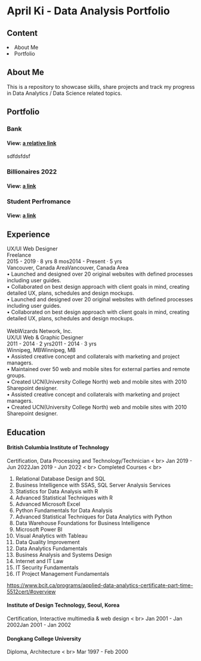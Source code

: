 # April Ki - Data Analysis Portfolio

## Content
<div>
  <li>About Me</li>
  <li>Portfolio</li>
</div>

## About Me
This is a repository to showcase skills, share projects and track my progress in Data Analytics / Data Science related topics.

## Portfolio

### Bank

#### View: [a relative link](MarketingCampaignsBank.ipynb)

sdfdsfdsf

### Billionaires 2022
#### View: [a link](https://public.tableau.com/app/profile/jihyun.ki4896/viz/BILLIONAIRES2022/FobesBillionaires2022)

### Student Perfromance
#### View: [a link](https://public.tableau.com/app/profile/jihyun.ki4896/viz/StudentPerfomance_16594734536610/Student)

## Experience
UX/UI Web Designer<br>
Freelance<br>
2015 - 2019 · 8 yrs 8 mos2014 - Present · 5 yrs<br>
Vancouver, Canada AreaVancouver, Canada Area<br>
• Launched and designed over 20 original websites with defined processes including user guides.<br>
• Collaborated on best design approach with client goals in mind, creating detailed UX, plans, schedules and design mockups.<br>
• Launched and designed over 20 original websites with defined processes including user guides. <br>
• Collaborated on best design approach with client goals in mind, creating detailed UX, plans, schedules and design mockups. <br>
<br>
WebWizards Network, Inc.<br>
UX/UI Web & Graphic Designer<br>
2011 - 2014 · 2 yrs2011 - 2014 · 3 yrs<br>
Winnipeg, MBWinnipeg, MB<br>
• Assisted creative concept and collaterals with marketing and project managers.<br>
• Maintained over 50 web and mobile sites for external parties and remote groups.<br>
• Created UCN(University College North) web and mobile sites with 2010 Sharepoint designer.<br>
• Assisted creative concept and collaterals with marketing and project managers. <br>
• Created UCN(University College North) web and mobile sites with 2010 Sharepoint designer. <br>

## Education
#### British Columbia Institute of Technology
Certification, Data Processing and Technology/Technician  < br>
Jan 2019 - Jun 2022Jan 2019 - Jun 2022 < br>
Completed Courses < br>

1. Relational Database Design and SQL
2. Business Intelligence with SSAS, SQL Server Analysis Services
3. Statistics for Data Analysis with R
4. Advanced Statistical Techniques with R
5. Advanced Microsoft Excel
6. Python Fundamentals for Data Analysis
7. Advanced Statistical Techniques for Data Analytics with Python
8. Data Warehouse Foundations for Business Intelligence
9. Microsoft Power BI
10. Visual Analytics with Tableau
11. Data Quality Improvement
12. Data Analytics Fundamentals
13. Business Analysis and Systems Design
14. Internet and IT Law
15. IT Security Fundamentals
16. IT Project Management Fundamentals

https://www.bcit.ca/programs/applied-data-analytics-certificate-part-time-5512cert/#overview



#### Institute of Design Technology, Seoul, Korea
Certification, Interactive multimedia & web design < br>
Jan 2001 - Jan 2002Jan 2001 - Jan 2002


#### Dongkang College University
Diploma, Architecture  < br>
Mar 1997 - Feb 2000

